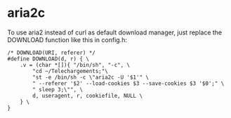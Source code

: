 # aria2c

To use aria2 instead of curl as default download manager, just replace
the DOWNLOAD function like this in config.h:

	/* DOWNLOAD(URI, referer) */
	#define DOWNLOAD(d, r) { \
		.v = (char *[]){ "/bin/sh", "-c", \
			"cd ~/Telechargements;"\
			"st -e /bin/sh -c \"aria2c -U '$1'" \
			" --referer '$2' --load-cookies $3 --save-cookies $3 '$0';" \
			" sleep 3;\"", \
			d, useragent, r, cookiefile, NULL \
		} \
	}
